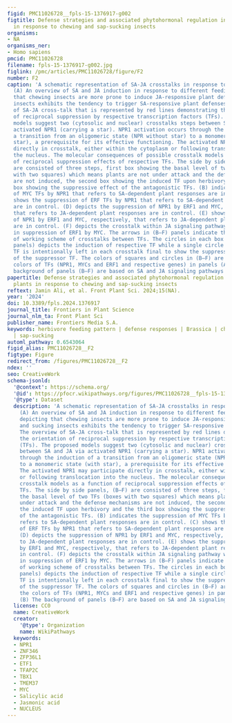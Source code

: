 ```yaml
---
figid: PMC11026728__fpls-15-1376917-g002
figtitle: Defense strategies and associated phytohormonal regulation in Brassica plants
  in response to chewing and sap-sucking insects
organisms:
- NA
organisms_ner:
- Homo sapiens
pmcid: PMC11026728
filename: fpls-15-1376917-g002.jpg
figlink: /pmc/articles/PMC11026728/figure/F2
number: F2
caption: 'A schematic representation of SA-JA crosstalks in response to herbivory:
  (A) An overview of SA and JA induction in response to different feeding guilds depicting
  that chewing insects are more prone to induce JA-responsive plant defenses and sucking
  insects exhibits the tendency to trigger SA-responsive plant defenses. The overview
  of SA-JA cross-talk that is represented by red lines demonstrating the orientation
  of reciprocal suppression by respective transcription factors (TFs). The proposed
  models suggest two (cytosolic and nuclear) crosstalks steps between SA and JA via
  activated NPR1 (carrying a star). NPR1 activation occurs through the induction of
  a transition from an oligomeric state (NPR without star) to a monomeric state (with
  star), a prerequisite for its effective functioning. The activated NPR1 may participate
  directly in crosstalk, either within the cytoplasm or following translocation into
  the nucleus. The molecular consequences of possible crosstalk models as a function
  of reciprocal suppression effects of respective TFs. The side by side panels, (B–F)
  are consisted of three steps, first box showing the basal level of two TFs (boxes
  with two squares) which means plants are not under attack and the defense mechanisms
  are not induced, the second box showing the induced TF upon herbivory and the third
  box showing the suppressive effect of the antagonistic TFs. (B) indicates the suppression
  of MYC TFs by NPR1 that refers to SA-dependent plant responses are in control. (C)
  shows the suppression of ERF TFs by NPR1 that refers to SA-dependent plant responses
  are in control. (D) depicts the suppression of NPR1 by ERF1 and MYC, respectively,
  that refers to JA-dependent plant responses are in control. (E) shows the suppression
  of NPR1 by ERF1 and MYC, respectively, that refers to JA-dependent plant responses
  are in control. (F) depicts the crosstalk within JA signaling pathway which results
  in suppression of ERF1 by MYC. The arrows in (B–F) panels indicate the direction
  of working scheme of crosstalks between TFs. The circles in each box (under (B–F)
  panels) depicts the induction of respective TF while a single circle of suppressed
  TF is intentionally left in each crosstalk final to show the suppressive effect
  of the suppressor TF. The colors of squares and circles in (B–F) are based on the
  colors of TFs (NPR1, MYCs and ERF1 and respective genes) in panels (A) and (B) The
  background of panels (B–F) are based on SA and JA signaling pathways'
papertitle: Defense strategies and associated phytohormonal regulation in Brassica
  plants in response to chewing and sap-sucking insects
reftext: Jamin Ali, et al. Front Plant Sci. 2024;15(NA).
year: '2024'
doi: 10.3389/fpls.2024.1376917
journal_title: Frontiers in Plant Science
journal_nlm_ta: Front Plant Sci
publisher_name: Frontiers Media S.A.
keywords: herbivore feeding pattern | defense responses | Brassica | chewing herbivores
  | sap-sucking
automl_pathway: 0.6543064
figid_alias: PMC11026728__F2
figtype: Figure
redirect_from: /figures/PMC11026728__F2
ndex: ''
seo: CreativeWork
schema-jsonld:
  '@context': https://schema.org/
  '@id': https://pfocr.wikipathways.org/figures/PMC11026728__fpls-15-1376917-g002.html
  '@type': Dataset
  description: 'A schematic representation of SA-JA crosstalks in response to herbivory:
    (A) An overview of SA and JA induction in response to different feeding guilds
    depicting that chewing insects are more prone to induce JA-responsive plant defenses
    and sucking insects exhibits the tendency to trigger SA-responsive plant defenses.
    The overview of SA-JA cross-talk that is represented by red lines demonstrating
    the orientation of reciprocal suppression by respective transcription factors
    (TFs). The proposed models suggest two (cytosolic and nuclear) crosstalks steps
    between SA and JA via activated NPR1 (carrying a star). NPR1 activation occurs
    through the induction of a transition from an oligomeric state (NPR without star)
    to a monomeric state (with star), a prerequisite for its effective functioning.
    The activated NPR1 may participate directly in crosstalk, either within the cytoplasm
    or following translocation into the nucleus. The molecular consequences of possible
    crosstalk models as a function of reciprocal suppression effects of respective
    TFs. The side by side panels, (B–F) are consisted of three steps, first box showing
    the basal level of two TFs (boxes with two squares) which means plants are not
    under attack and the defense mechanisms are not induced, the second box showing
    the induced TF upon herbivory and the third box showing the suppressive effect
    of the antagonistic TFs. (B) indicates the suppression of MYC TFs by NPR1 that
    refers to SA-dependent plant responses are in control. (C) shows the suppression
    of ERF TFs by NPR1 that refers to SA-dependent plant responses are in control.
    (D) depicts the suppression of NPR1 by ERF1 and MYC, respectively, that refers
    to JA-dependent plant responses are in control. (E) shows the suppression of NPR1
    by ERF1 and MYC, respectively, that refers to JA-dependent plant responses are
    in control. (F) depicts the crosstalk within JA signaling pathway which results
    in suppression of ERF1 by MYC. The arrows in (B–F) panels indicate the direction
    of working scheme of crosstalks between TFs. The circles in each box (under (B–F)
    panels) depicts the induction of respective TF while a single circle of suppressed
    TF is intentionally left in each crosstalk final to show the suppressive effect
    of the suppressor TF. The colors of squares and circles in (B–F) are based on
    the colors of TFs (NPR1, MYCs and ERF1 and respective genes) in panels (A) and
    (B) The background of panels (B–F) are based on SA and JA signaling pathways'
  license: CC0
  name: CreativeWork
  creator:
    '@type': Organization
    name: WikiPathways
  keywords:
  - NPR1
  - ZNF346
  - ZFP36L1
  - ETF1
  - TFAP2C
  - TBX1
  - TMEM37
  - MYC
  - Salicylic acid
  - Jasmonic acid
  - NUCLEUS
---
```

